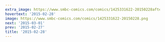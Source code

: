 ```yaml
---
extra_image: https://www.smbc-comics.com/comics/1425331622-20150228after.png
hovertext: '2015-02-28'
image: https://www.smbc-comics.com/comics/1425331622-20150228.png
next: '2015-03-01'
prev: '2015-02-27'
title: '2015-02-28'
---
```

